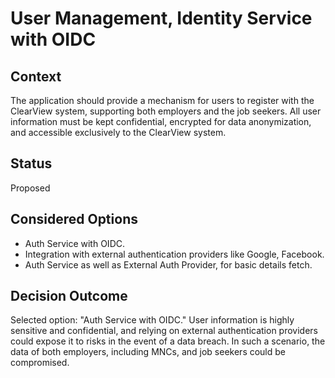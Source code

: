 # User Management, Identity Service with OIDC

## Context
The application should provide a mechanism for users to register with the ClearView system, supporting both employers and the job seekers. All user information must be kept confidential, encrypted for data anonymization, and accessible exclusively to the ClearView system.

## Status
Proposed


## Considered Options

* Auth Service with OIDC.
* Integration with external authentication providers like Google, Facebook.
* Auth Service as well as External Auth Provider, for basic details fetch.

## Decision Outcome
Selected option: "Auth Service with OIDC." User information is highly sensitive and confidential, and relying on external authentication providers could expose it to risks in the event of a data breach. In such a scenario, the data of both employers, including MNCs, and job seekers could be compromised.
